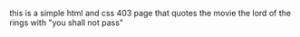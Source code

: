 this is a simple html and css 403 page that quotes the movie the lord of the rings with "you shall not pass"
